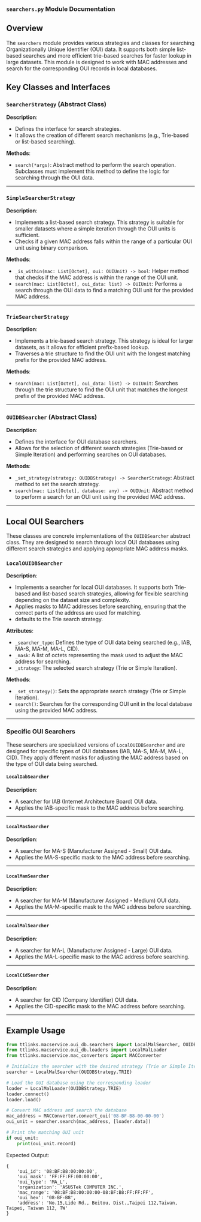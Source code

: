 ### `searchers.py` Module Documentation

## Overview

The `searchers` module provides various strategies and classes for searching Organizationally Unique Identifier (OUI) data. It supports both simple list-based searches and more efficient trie-based searches for faster lookup in large datasets. This module is designed to work with MAC addresses and search for the corresponding OUI records in local databases.

## Key Classes and Interfaces

### `SearcherStrategy` (Abstract Class)

**Description**:
- Defines the interface for search strategies.
- It allows the creation of different search mechanisms (e.g., Trie-based or list-based searching).

**Methods**:
- `search(*args)`: Abstract method to perform the search operation. Subclasses must implement this method to define the logic for searching through the OUI data.

---

### `SimpleSearcherStrategy`

**Description**:
- Implements a list-based search strategy. This strategy is suitable for smaller datasets where a simple iteration through the OUI units is sufficient.
- Checks if a given MAC address falls within the range of a particular OUI unit using binary comparison.

**Methods**:
- `_is_within(mac: List[Octet], oui: OUIUnit) -> bool`: Helper method that checks if the MAC address is within the range of the OUI unit.
- `search(mac: List[Octet], oui_data: list) -> OUIUnit`: Performs a search through the OUI data to find a matching OUI unit for the provided MAC address.

---

### `TrieSearcherStrategy`

**Description**:
- Implements a trie-based search strategy. This strategy is ideal for larger datasets, as it allows for efficient prefix-based lookup.
- Traverses a trie structure to find the OUI unit with the longest matching prefix for the provided MAC address.

**Methods**:
- `search(mac: List[Octet], oui_data: list) -> OUIUnit`: Searches through the trie structure to find the OUI unit that matches the longest prefix of the provided MAC address.

---

### `OUIDBSearcher` (Abstract Class)

**Description**:
- Defines the interface for OUI database searchers.
- Allows for the selection of different search strategies (Trie-based or Simple Iteration) and performing searches on OUI databases.

**Methods**:
- `_set_strategy(strategy: OUIDBStrategy) -> SearcherStrategy`: Abstract method to set the search strategy.
- `search(mac: List[Octet], database: any) -> OUIUnit`: Abstract method to perform a search for an OUI unit using the provided MAC address.

---

## Local OUI Searchers

These classes are concrete implementations of the `OUIDBSearcher` abstract class. They are designed to search through local OUI databases using different search strategies and applying appropriate MAC address masks.

### `LocalOUIDBSearcher`

**Description**:
- Implements a searcher for local OUI databases. It supports both Trie-based and list-based search strategies, allowing for flexible searching depending on the dataset size and complexity.
- Applies masks to MAC addresses before searching, ensuring that the correct parts of the address are used for matching.
- defaults to the Trie search strategy.

**Attributes**:
- `_searcher_type`: Defines the type of OUI data being searched (e.g., IAB, MA-S, MA-M, MA-L, CID).
- `_mask`: A list of octets representing the mask used to adjust the MAC address for searching.
- `_strategy`: The selected search strategy (Trie or Simple Iteration).

**Methods**:
- `_set_strategy()`: Sets the appropriate search strategy (Trie or Simple Iteration).
- `search()`: Searches for the corresponding OUI unit in the local database using the provided MAC address.

---

### Specific OUI Searchers

These searchers are specialized versions of `LocalOUIDBSearcher` and are designed for specific types of OUI databases (IAB, MA-S, MA-M, MA-L, CID). They apply different masks for adjusting the MAC address based on the type of OUI data being searched.

#### `LocalIabSearcher`

**Description**:
- A searcher for IAB (Internet Architecture Board) OUI data.
- Applies the IAB-specific mask to the MAC address before searching.

---

#### `LocalMasSearcher`

**Description**:
- A searcher for MA-S (Manufacturer Assigned - Small) OUI data.
- Applies the MA-S-specific mask to the MAC address before searching.

---

#### `LocalMamSearcher`

**Description**:
- A searcher for MA-M (Manufacturer Assigned - Medium) OUI data.
- Applies the MA-M-specific mask to the MAC address before searching.

---

#### `LocalMalSearcher`

**Description**:
- A searcher for MA-L (Manufacturer Assigned - Large) OUI data.
- Applies the MA-L-specific mask to the MAC address before searching.

---

#### `LocalCidSearcher`

**Description**:
- A searcher for CID (Company Identifier) OUI data.
- Applies the CID-specific mask to the MAC address before searching.

---

## Example Usage

```python
from ttlinks.macservice.oui_db.searchers import LocalMalSearcher, OUIDBStrategy
from ttlinks.macservice.oui_db.loaders import LocalMalLoader
from ttlinks.macservice.mac_converters import MACConverter

# Initialize the searcher with the desired strategy (Trie or Simple Iteration)
searcher = LocalMalSearcher(OUIDBStrategy.TRIE)

# Load the OUI database using the corresponding loader
loader = LocalMalLoader(OUIDBStrategy.TRIE)
loader.connect()
loader.load()

# Convert MAC address and search the database
mac_address = MACConverter.convert_oui('08-BF-B8-00-00-00')
oui_unit = searcher.search(mac_address, [loader.data])

# Print the matching OUI unit
if oui_unit:
    print(oui_unit.record)
```
Expected Output:
```
{
    'oui_id': '08:BF:B8:00:00:00', 
    'oui_mask': 'FF:FF:FF:00:00:00', 
    'oui_type': 'MA_L', 
    'organization': 'ASUSTek COMPUTER INC.', 
    'mac_range': '08:BF:B8:00:00:00-08:BF:B8:FF:FF:FF', 
    'oui_hex': '08-BF-B8', 
    'address': 'No.15,Lide Rd., Beitou, Dist.,Taipei 112,Taiwan, Taipei, Taiwan 112, TW'
}
```